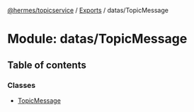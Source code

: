 [@hermes/topicservice](../README.md) / [Exports](../modules.md) / datas/TopicMessage

# Module: datas/TopicMessage

## Table of contents

### Classes

- [TopicMessage](../classes/datas_topicmessage.topicmessage.md)
